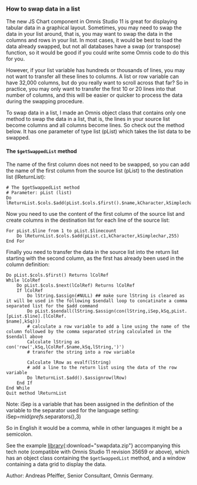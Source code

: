 ### How to swap data in a list

The new JS Chart component in Omnis Studio 11 is great for displaying tabular data in a graphical layout. Sometimes, you may need to swap the data in your list around, that is, you may want to swap the data in the columns and rows in your list. In most cases, it would be best to load the data already swapped, but not all databases have a swap (or transpose) function, so it would be good if you could write some Omnis code to do this for you. 

However, if your list variable has hundreds or thousands of lines, you may not want to transfer all these lines to columns. A list or row variable can have 32,000 columns, but do you really want to scroll across that far? So in practice, you may only want to transfer the first 10 or 20 lines into that number of columns, and this will be easier or quicker to process the data during the swapping procedure. 

To swap data in a list, I made an Omnis object class that contains only one method to swap the data in a list, that is, the lines in your source list become columns and all columns become lines. So check out the method below. It has one parameter of type list (pList) which takes the list data to be swapped. 

#### The `$getSwappedList` method

The name of the first column does not need to be swapped, so you can add the name of the first column from the source list (pList) to the destination list (lReturnList):

```omnis
# The $getSwappedList method
# Parameter: pList (list)
Do lReturnList.$cols.$add(pList.$cols.$first().$name,kCharacter,kSimplechar,255) 
```

Now you need to use the content of the first column of the source list and create columns in the destination list for each line of the source list:

```omnis
For pList.$line from 1 to pList.$linecount
    Do lReturnList.$cols.$add(pList.c1,kCharacter,kSimplechar,255)
End For
```

Finally you need to transfer the data in the source list into the return list starting with the second column, as the first has already been used in the column definition: 

```omnis
Do pList.$cols.$first() Returns lColRef
While lColRef
    Do pList.$cols.$next(lColRef) Returns lColRef
    If lColRef
        Do lString.$assign(#NULL) ## make sure lString is cleared as it will be used in the following $sendall loop to concatinate a comma separated list for the $add command 
        Do pList.$sendall(lString.$assign(con(lString,iSep,kSq,pList.[pList.$line].[lColRef.
$name],kSq)))
        # calculate a row variable to add a line using the name of the column followed by the comma separated string calculated in the $sendall above
        Calculate lString as con('row(',kSq,lColRef.$name,kSq,lString,')') 
        # transfer the string into a row variable
 
        Calculate lRow as evalf(lString)
        # add a line to the return list using the data of the row variable 
        Do lReturnList.$add().$assignrow(lRow)
    End If
End While
Quit method lReturnList
```

Note: iSep is a variable that has been assigned in the definition of the variable to the separator used for the language setting: iSep=mid($prefs.$separators(),3)

So in English it would be a comma, while in other languages it might be a semicolon.

See the example [library](/assets/swaplistdata/swapdata.zip){:download="swapdata.zip"} accompanying this tech note (compatible with Omnis Studio 11 revision 35659 or above), which has an object class containing the `$getSwappedList` method, and a window containing a data grid to display the data.

Author: Andreas Pfeiffer, Senior Consultant, Omnis Germany.
